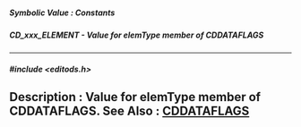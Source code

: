 ##### Symbolic Value : Constants
##### CD_xxx_ELEMENT - Value for elemType member of CDDATAFLAGS
---
##### #include <editods.h>
**Description :**
Value for elemType member of CDDATAFLAGS. 
**See Also :**
[CDDATAFLAGS](D:/md_files/CDDATAFLAGS.md)
---
